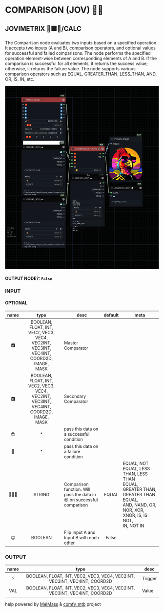 # COMPARISON (JOV) 🕵🏽

## JOVIMETRIX 🔺🟩🔵/CALC

The Comparison node evaluates two inputs based on a specified operation. It accepts two inputs (A and B), comparison operators, and optional values for successful and failed comparisons. The node performs the specified operation element-wise between corresponding elements of A and B. If the comparison is successful for all elements, it returns the success value; otherwise, it returns the failure value. The node supports various comparison operators such as EQUAL, GREATER_THAN, LESS_THAN, AND, OR, IS, IN, etc.

![COMPARISON](https://raw.githubusercontent.com/Amorano/Jovimetrix-examples/master/node/COMPARISON/COMPARISON.png)

#### OUTPUT NODE?: `False`

### INPUT

#### OPTIONAL

name | type | desc | default | meta
:---:|:---:|---|:---:|---
🅰️ | BOOLEAN, FLOAT, INT, VEC2, VEC3, VEC4,<br>VEC2INT, VEC3INT, VEC4INT, COORD2D, IMAGE,<br>MASK | Master Comparator |  | 
🅱️ | BOOLEAN, FLOAT, INT, VEC2, VEC3, VEC4,<br>VEC2INT, VEC3INT, VEC4INT, COORD2D, IMAGE,<br>MASK | Secondary Comparator |  | 
😍 | * | pass this data on a successful condition |  | 
🥵 | * | pass this data on a failure condition |  | 
🕵🏽‍♀️ | STRING | Comparison function. Will pass the data in<br>😍 on successful comparison | EQUAL | EQUAL, NOT EQUAL, LESS THAN, LESS THAN<br>EQUAL, GREATER THAN, GREATER THAN EQUAL,<br>AND, NAND, OR, NOR, XOR, XNOR, IS, IS NOT,<br>IN, NOT IN
🙃 | BOOLEAN | Flip Input A and Input B with each other | False | 

### OUTPUT

name | type | desc
:---:|:---:|---
⚡ | BOOLEAN, FLOAT, INT, VEC2, VEC3, VEC4, VEC2INT, VEC3INT, VEC4INT, COORD2D | Trigger 
VAL | BOOLEAN, FLOAT, INT, VEC2, VEC3, VEC4, VEC2INT, VEC3INT, VEC4INT, COORD2D | Value 

help powered by [MelMass](https://github.com/melMass) & [comfy_mtb](https://github.com/melMass/comfy_mtb) project